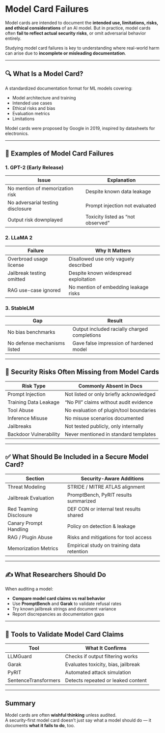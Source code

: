 # Model Card Failures

Model cards are intended to document the **intended use, limitations, risks, and ethical considerations** of an AI model. But in practice, model cards often **fail to reflect actual security risks**, or omit adversarial behavior entirely.

Studying model card failures is key to understanding where real-world harm can arise due to **incomplete or misleading documentation**.

***

## 🔍 What Is a Model Card?

A standardized documentation format for ML models covering:

* Model architecture and training
* Intended use cases
* Ethical risks and bias
* Evaluation metrics
* Limitations

Model cards were proposed by Google in 2019, inspired by datasheets for electronics.

***

## 🧨 Examples of Model Card Failures

### 1. GPT-2 (Early Release)

| Issue                             | Explanation                       |
| --------------------------------- | --------------------------------- |
| No mention of memorization risk   | Despite known data leakage        |
| No adversarial testing disclosure | Prompt injection not evaluated    |
| Output risk downplayed            | Toxicity listed as “not observed” |

### 2. LLaMA 2

| Failure                   | Why It Matters                        |
| ------------------------- | ------------------------------------- |
| Overbroad usage license   | Disallowed use only vaguely described |
| Jailbreak testing omitted | Despite known widespread exploitation |
| RAG use-case ignored      | No mention of embedding leakage risks |

### 3. StableLM

| Gap                          | Result                                       |
| ---------------------------- | -------------------------------------------- |
| No bias benchmarks           | Output included racially charged completions |
| No defense mechanisms listed | Gave false impression of hardened model      |

***

## 🚨 Security Risks Often Missing from Model Cards

| Risk Type              | Commonly Absent in Docs                 |
| ---------------------- | --------------------------------------- |
| Prompt Injection       | Not listed or only briefly acknowledged |
| Training Data Leakage  | “No PII” claims without audit evidence  |
| Tool Abuse             | No evaluation of plugin/tool boundaries |
| Inference Misuse       | No misuse scenarios documented          |
| Jailbreaks             | Not tested publicly, only internally    |
| Backdoor Vulnerability | Never mentioned in standard templates   |

***

## ✅ What Should Be Included in a Secure Model Card?

| Section                | Security-Aware Additions                   |
| ---------------------- | ------------------------------------------ |
| Threat Modeling        | STRIDE / MITRE ATLAS alignment             |
| Jailbreak Evaluation   | PromptBench, PyRIT results summarized      |
| Red Teaming Disclosure | DEF CON or internal test results shared    |
| Canary Prompt Handling | Policy on detection & leakage              |
| RAG / Plugin Abuse     | Risks and mitigations for tool access      |
| Memorization Metrics   | Empirical study on training data retention |

***

## ✍️ What Researchers Should Do

When auditing a model:

* **Compare model card claims vs real behavior**
* Use **PromptBench** and **Garak** to validate refusal rates
* Try known jailbreak strings and document variance
* Report discrepancies as documentation gaps

***

## 🔧 Tools to Validate Model Card Claims

| Tool                 | What It Confirms                    |
| -------------------- | ----------------------------------- |
| LLMGuard             | Checks if output filtering works    |
| Garak                | Evaluates toxicity, bias, jailbreak |
| PyRIT                | Automated attack simulation         |
| SentenceTransformers | Detects repeated or leaked content  |

***

## Summary

Model cards are often **wishful thinking** unless audited.\
A security-first model card doesn’t just say what a model should do — it documents **what it fails to do**, too.
